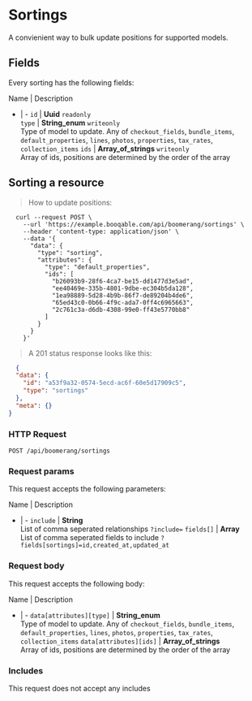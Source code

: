 # Sortings

A convienient way to bulk update positions for supported models.

## Fields
Every sorting has the following fields:

Name | Description
- | -
`id` | **Uuid** `readonly`<br>
`type` | **String_enum** `writeonly`<br>Type of model to update. Any of `checkout_fields`, `bundle_items`, `default_properties`, `lines`, `photos`, `properties`, `tax_rates`, `collection_items`
`ids` | **Array_of_strings** `writeonly`<br>Array of ids, positions are determined by the order of the array


## Sorting a resource



> How to update positions:

```shell
  curl --request POST \
    --url 'https://example.booqable.com/api/boomerang/sortings' \
    --header 'content-type: application/json' \
    --data '{
      "data": {
        "type": "sorting",
        "attributes": {
          "type": "default_properties",
          "ids": [
            "b26093b9-28f6-4ca7-be15-dd1477d3e5ad",
            "ee40469e-335b-4801-9dbe-ec304b5da128",
            "1ea98889-5d28-4b9b-86f7-de89204b4de6",
            "65ed43c0-0b66-4f9c-ada7-0ff4c6965663",
            "2c761c3a-d6db-4308-99e0-ff43e5770bb8"
          ]
        }
      }
    }'
```

> A 201 status response looks like this:

```json
  {
  "data": {
    "id": "a53f9a32-0574-5ecd-ac6f-60e5d17909c5",
    "type": "sortings"
  },
  "meta": {}
}
```

### HTTP Request

`POST /api/boomerang/sortings`

### Request params

This request accepts the following parameters:

Name | Description
- | -
`include` | **String** <br>List of comma seperated relationships `?include=`
`fields[]` | **Array** <br>List of comma seperated fields to include `?fields[sortings]=id,created_at,updated_at`


### Request body

This request accepts the following body:

Name | Description
- | -
`data[attributes][type]` | **String_enum** <br>Type of model to update. Any of `checkout_fields`, `bundle_items`, `default_properties`, `lines`, `photos`, `properties`, `tax_rates`, `collection_items`
`data[attributes][ids]` | **Array_of_strings** <br>Array of ids, positions are determined by the order of the array


### Includes

This request does not accept any includes